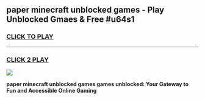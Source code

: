 
## paper minecraft unblocked games - Play Unblocked Gmaes & Free #u64s1
<h3>
<a href="https://premium.freeplayer.one?title=paper_minecraft_unblocked_games&ref=03M">CLICK TO PLAY</a></h3>
<hr>

<h3>
<a href="https://premium.freeplayer.one?title=paper_minecraft_unblocked_games&ref=03M">CLICK 2 PLAY</a>
  
</h3>

<a href="https://premium.freeplayer.one?title=paper_minecraft_unblocked_games&ref=03M"><img src="https://clearcache.store/games.png"></a>


**paper minecraft unblocked games games unblocked: Your Gateway to Fun and Accessible Online Gaming**
